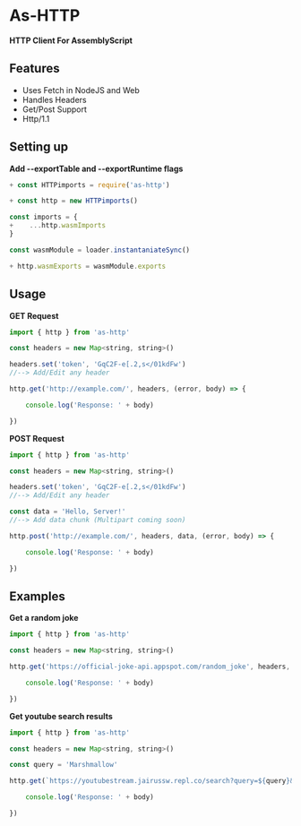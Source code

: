 # As-HTTP
**HTTP Client For AssemblyScript**

## Features
- Uses Fetch in NodeJS and Web
- Handles Headers
- Get/Post Support
- Http/1.1

## Setting up

**Add --exportTable and --exportRuntime flags**

```js
+ const HTTPimports = require('as-http')

+ const http = new HTTPimports()

const imports = {
+    ...http.wasmImports
}

const wasmModule = loader.instantaniateSync()

+ http.wasmExports = wasmModule.exports
```

## Usage

**GET Request**
```js
import { http } from 'as-http'

const headers = new Map<string, string>()

headers.set('token', 'GqC2F-e[.2,s</01kdFw')
//--> Add/Edit any header

http.get('http://example.com/', headers, (error, body) => {

    console.log('Response: ' + body)

})
```

**POST Request**
```js
import { http } from 'as-http'

const headers = new Map<string, string>()

headers.set('token', 'GqC2F-e[.2,s</01kdFw')
//--> Add/Edit any header

const data = 'Hello, Server!'
//--> Add data chunk (Multipart coming soon)

http.post('http://example.com/', headers, data, (error, body) => {

    console.log('Response: ' + body)

})
```

## Examples

**Get a random joke**

```js
import { http } from 'as-http'

const headers = new Map<string, string>()

http.get('https://official-joke-api.appspot.com/random_joke', headers, (error, body) => {

    console.log('Response: ' + body)

})
```

**Get youtube search results**

```js
import { http } from 'as-http'

const headers = new Map<string, string>()

const query = 'Marshmallow'

http.get(`https://youtubestream.jairussw.repl.co/search?query=${query}&limit=5`, headers, (error, body) => {

    console.log('Response: ' + body)

})
```